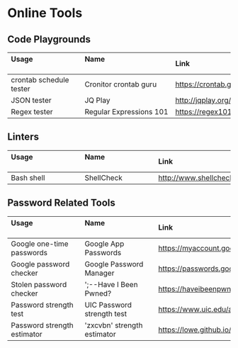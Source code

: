 # Online Tools

## Code Playgrounds

| Usage                                     | Name                                     | Link
|:----------------------------|:----------------------------|:----------------------------
| crontab schedule tester     | Cronitor crontab guru       | <https://crontab.guru>
| JSON tester                 | JQ Play                     | <http://jqplay.org/>
| Regex tester                | Regular Expressions 101     | <https://regex101.com/>

## Linters

| Usage                                     | Name                                     | Link
|:----------------------------|:----------------------------|:----------------------------
| Bash shell                  | ShellCheck                  | <http://www.shellcheck.net/>

## Password Related Tools

| Usage                                     | Name                                     | Link
|:----------------------------|:----------------------------|:----------------------------
| Google one-time passwords   | Google App Passwords        | <https://myaccount.google.com/apppasswords>
| Google password checker     | Google Password Manager     | <https://passwords.google.com/>
| Stolen password checker     | ';--Have I Been Pwned?      | <https://haveibeenpwned.com/>
| Password strength test      | UIC Password strength test  | <https://www.uic.edu/apps/strong-password>
| Password strength estimator | 'zxcvbn' strength estimator | <https://lowe.github.io/tryzxcvbn>

